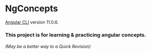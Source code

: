 # NgConcepts

[Angular CLI](https://github.com/angular/angular-cli) version 11.0.6.

### This project is for learning & practicing angular concepts. 
###### (May be a better way to a Quick Revision)

